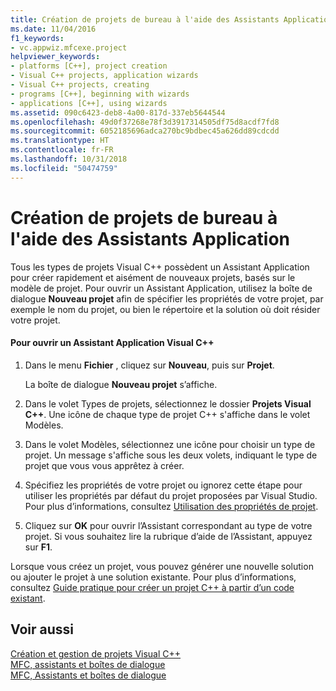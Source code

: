 ```yaml
---
title: Création de projets de bureau à l'aide des Assistants Application
ms.date: 11/04/2016
f1_keywords:
- vc.appwiz.mfcexe.project
helpviewer_keywords:
- platforms [C++], project creation
- Visual C++ projects, application wizards
- Visual C++ projects, creating
- programs [C++], beginning with wizards
- applications [C++], using wizards
ms.assetid: 090c6423-deb8-4a00-817d-337eb5644544
ms.openlocfilehash: 49d0f37268e78f3d3917314505df75d8acdf7fd8
ms.sourcegitcommit: 6052185696adca270bc9bdbec45a626dd89cdcdd
ms.translationtype: HT
ms.contentlocale: fr-FR
ms.lasthandoff: 10/31/2018
ms.locfileid: "50474759"
---
```

# <a name="creating-desktop-projects-by-using-application-wizards"></a>Création de projets de bureau à l'aide des Assistants Application

Tous les types de projets Visual C++ possèdent un Assistant Application pour créer rapidement et aisément de nouveaux projets, basés sur le modèle de projet.  Pour ouvrir un Assistant Application, utilisez la boîte de dialogue **Nouveau projet** afin de spécifier les propriétés de votre projet, par exemple le nom du projet, ou bien le répertoire et la solution où doit résider votre projet.

#### <a name="to-open-a-visual-c-application-wizard"></a>Pour ouvrir un Assistant Application Visual C++

1. Dans le menu **Fichier** , cliquez sur **Nouveau**, puis sur **Projet**.

   La boîte de dialogue **Nouveau projet** s’affiche.

1. Dans le volet Types de projets, sélectionnez le dossier **Projets Visual C++**. Une icône de chaque type de projet C++ s'affiche dans le volet Modèles.

1. Dans le volet Modèles, sélectionnez une icône pour choisir un type de projet. Un message s'affiche sous les deux volets, indiquant le type de projet que vous vous apprêtez à créer.

1. Spécifiez les propriétés de votre projet ou ignorez cette étape pour utiliser les propriétés par défaut du projet proposées par Visual Studio. Pour plus d’informations, consultez [Utilisation des propriétés de projet](../ide/working-with-project-properties.md).

1. Cliquez sur **OK** pour ouvrir l’Assistant correspondant au type de votre projet. Si vous souhaitez lire la rubrique d’aide de l’Assistant, appuyez sur **F1**.

Lorsque vous créez un projet, vous pouvez générer une nouvelle solution ou ajouter le projet à une solution existante. Pour plus d’informations, consultez [Guide pratique pour créer un projet C++ à partir d’un code existant](../ide/how-to-create-a-cpp-project-from-existing-code.md).

## <a name="see-also"></a>Voir aussi

[Création et gestion de projets Visual C++](../ide/creating-and-managing-visual-cpp-projects.md)<br>
[MFC, assistants et boîtes de dialogue](../mfc/reference/mfc-wizards-and-dialog-boxes.md)<br>
[MFC, Assistants et boîtes de dialogue](../atl/reference/atl-wizards-and-dialog-boxes.md)